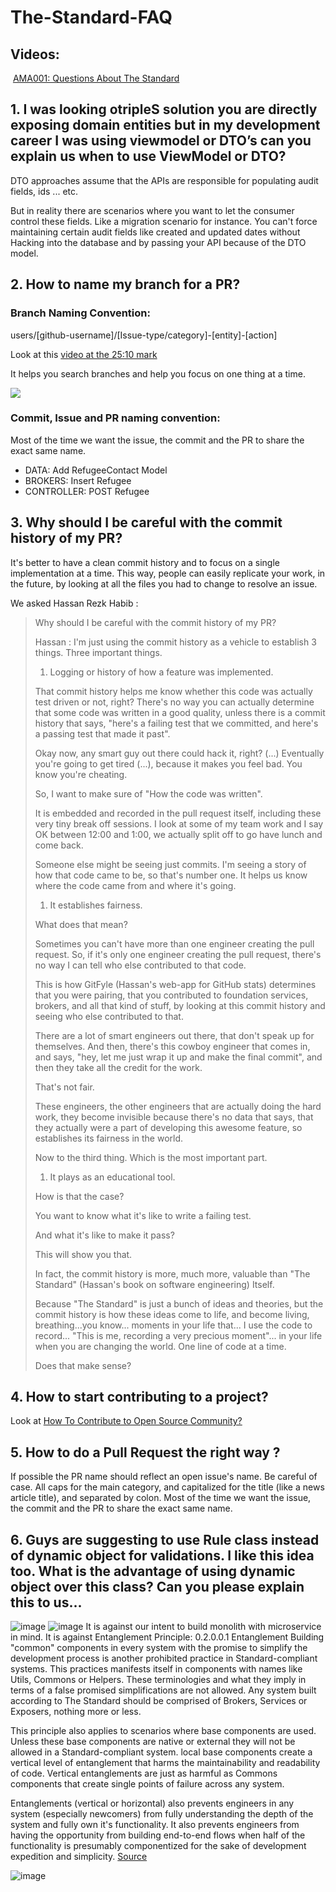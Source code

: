 # The-Standard-FAQ

## Videos:

<img src="https://www.searchmarketingaustralia.com.au/wp-content/uploads/2017/10/original_images_YouTube.png" alt="" data-size="line"> [AMA001: Questions About The Standard](https://www.youtube.com/watch?v=1de5nMDj8Ys)

## 1. I was looking otripleS solution you are directly exposing domain entities but in my development career I was using viewmodel or DTO’s can you explain us when to use ViewModel or DTO?

DTO approaches assume that the APIs are responsible for populating audit fields, ids ... etc.

But in reality there are scenarios where you want to let the consumer control these fields. Like a migration scenario for instance. You can't force maintaining certain audit fields like created and updated dates without Hacking into the database and by passing your API because of the DTO model.

## 2. How to name my branch for a PR?

### Branch Naming Convention:

users/\[github-username]/\[Issue-type/category]-\[entity]-\[action]

Look at this [video at the 25:10 mark](https://youtu.be/mR0N-QxZqYY?t=1510)

It helps you search branches and help you focus on one thing at a time.

![](https://user-images.githubusercontent.com/56794425/168654407-ce181cd6-8a6e-4ad8-b3c6-c7d44d476aac.png)

### Commit, Issue and PR naming convention:

Most of the time we want the issue, the commit and the PR to share the exact same name.

* DATA: Add RefugeeContact Model
* BROKERS: Insert Refugee
* CONTROLLER: POST Refugee

## 3. Why should I be careful with the commit history of my PR?

It's better to have a clean commit history and to focus on a single implementation at a time. This way, people can easily replicate your work, in the future, by looking at all the files you had to change to resolve an issue.

We asked Hassan Rezk Habib :

> Why should I be careful with the commit history of my PR?
>
> Hassan : I'm just using the commit history as a vehicle to establish 3 things. Three important things.
>
> 1. Logging or history of how a feature was implemented.
>
> That commit history helps me know whether this code was actually test driven or not, right? There's no way you can actually determine that some code was written in a good quality, unless there is a commit history that says, "here's a failing test that we committed, and here's a passing test that made it past".
>
> Okay now, any smart guy out there could hack it, right? (...) Eventually you're going to get tired (...), because it makes you feel bad. You know you're cheating.
>
> So, I want to make sure of "How the code was written".
>
> It is embedded and recorded in the pull request itself, including these very tiny break off sessions. I look at some of my team work and I say OK between 12:00 and 1:00, we actually split off to go have lunch and come back.
>
> Someone else might be seeing just commits. I'm seeing a story of how that code came to be, so that's number one. It helps us know where the code came from and where it's going.
>
> 1. It establishes fairness.
>
> What does that mean?
>
> Sometimes you can't have more than one engineer creating the pull request. So, if it's only one engineer creating the pull request, there's no way I can tell who else contributed to that code.
>
> This is how GitFyle (Hassan's web-app for GitHub stats) determines that you were pairing, that you contributed to foundation services, brokers, and all that kind of stuff, by looking at this commit history and seeing who else contributed to that.
>
> There are a lot of smart engineers out there, that don't speak up for themselves. And then, there's this cowboy engineer that comes in, and says, "hey, let me just wrap it up and make the final commit", and then they take all the credit for the work.
>
> That's not fair.
>
> These engineers, the other engineers that are actually doing the hard work, they become invisible because there's no data that says, that they actually were a part of developing this awesome feature, so establishes its fairness in the world.
>
> Now to the third thing. Which is the most important part.
>
> 1. It plays as an educational tool.
>
> How is that the case?
>
> You want to know what it's like to write a failing test.
>
> And what it's like to make it pass?
>
> This will show you that.
>
> In fact, the commit history is more, much more, valuable than "The Standard" (Hassan's book on software engineering) Itself.
>
> Because "The Standard" is just a bunch of ideas and theories, but the commit history is how these ideas come to life, and become living, breathing...you know... moments in your life that... I use the code to record... "This is me, recording a very precious moment"... in your life when you are changing the world. One line of code at a time.
>
> Does that make sense?

## 4. How to start contributing to a project?

Look at [How To Contribute to Open Source Community?](https://youtu.be/mR0N-QxZqYY?t=458)

## 5. How to do a Pull Request the right way ?

If possible the PR name should reflect an open issue's name. Be careful of case. All caps for the main category, and capitalized for the title (like a news article title), and separated by colon. Most of the time we want the issue, the commit and the PR to share the exact same name.

## 6. Guys are suggesting to use Rule class instead of dynamic object for validations. I like this idea too. What is the advantage of using dynamic object over this class? Can you please explain this to us...

![image](https://user-images.githubusercontent.com/52498074/169750016-fbe14145-c787-42ff-839b-83373d459bea.png) ![image](https://user-images.githubusercontent.com/52498074/169750038-67745e89-eb59-4668-9be4-c8a39659d8c5.png) It is against our intent to build monolith with microservice in mind. It is against Entanglement Principle: 0.2.0.0.1 Entanglement Building "common" components in every system with the promise to simplify the development process is another prohibited practice in Standard-compliant systems. This practices manifests itself in components with names like Utils, Commons or Helpers. These terminologies and what they imply in terms of a false promised simplifications are not allowed. Any system built according to The Standard should be comprised of Brokers, Services or Exposers, nothing more or less.

This principle also applies to scenarios where base components are used. Unless these base components are native or external they will not be allowed in a Standard-compliant system. local base components create a vertical level of entanglement that harms the maintainability and readability of code. Vertical entanglements are just as harmful as Commons components that create single points of failure across any system.

Entanglements (vertical or horizontal) also prevents engineers in any system (especially newcomers) from fully understanding the depth of the system and fully own it's functionality. It also prevents engineers from having the opportunity from building end-to-end flows when half of the functionality is presumably componentized for the sake of development expedition and simplicity. [Source](https://github.com/hassanhabib/The-Standard/blob/master/0.%20Introduction/0.2%20Principles.md#02001-entanglement)

![image](https://user-images.githubusercontent.com/52498074/169750312-adbc2d68-61af-4b62-8e2a-8581bdb70b52.png)
